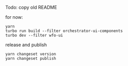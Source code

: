 Todo: copy old README

for now:

```
yarn
turbo run build --filter orchestrator-ui-components
turbo dev --filter wfo-ui
```

release and publish

```
yarn changeset version
yarn changeset publish
```
